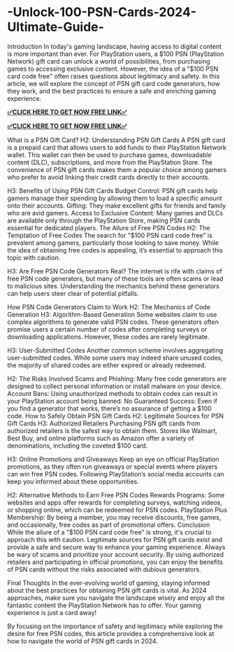 # -Unlock-100-PSN-Cards-2024-Ultimate-Guide-
Introduction
In today's gaming landscape, having access to digital content is more important than ever. For PlayStation users, a $100 PSN (PlayStation Network) gift card can unlock a world of possibilities, from purchasing games to accessing exclusive content. However, the idea of a "$100 PSN card code free" often raises questions about legitimacy and safety. In this article, we will explore the concept of PSN gift card code generators, how they work, and the best practices to ensure a safe and enriching gaming experience.

**[✅CLICK HERE TO GET NOW FREE LINK✅](https://usaofferzon.com/roblox)**



**[✅CLICK HERE TO GET NOW FREE LINK✅](https://usaofferzon.com/roblox)**



What is a PSN Gift Card?
H2: Understanding PSN Gift Cards
A PSN gift card is a prepaid card that allows users to add funds to their PlayStation Network wallet. This wallet can then be used to purchase games, downloadable content (DLC), subscriptions, and more from the PlayStation Store. The convenience of PSN gift cards makes them a popular choice among gamers who prefer to avoid linking their credit cards directly to their accounts.

H3: Benefits of Using PSN Gift Cards
Budget Control: PSN gift cards help gamers manage their spending by allowing them to load a specific amount onto their accounts.
Gifting: They make excellent gifts for friends and family who are avid gamers.
Access to Exclusive Content: Many games and DLCs are available only through the PlayStation Store, making PSN cards essential for dedicated players.
The Allure of Free PSN Codes
H2: The Temptation of Free Codes
The search for "$100 PSN card code free" is prevalent among gamers, particularly those looking to save money. While the idea of obtaining free codes is appealing, it’s essential to approach this topic with caution.

H3: Are Free PSN Code Generators Real?
The internet is rife with claims of free PSN code generators, but many of these tools are often scams or lead to malicious sites. Understanding the mechanics behind these generators can help users steer clear of potential pitfalls.

How PSN Code Generators Claim to Work
H2: The Mechanics of Code Generation
H3: Algorithm-Based Generation
Some websites claim to use complex algorithms to generate valid PSN codes. These generators often promise users a certain number of codes after completing surveys or downloading applications. However, these codes are rarely legitimate.

H3: User-Submitted Codes
Another common scheme involves aggregating user-submitted codes. While some users may indeed share unused codes, the majority of shared codes are either expired or already redeemed.

H2: The Risks Involved
Scams and Phishing: Many free code generators are designed to collect personal information or install malware on your device.
Account Bans: Using unauthorized methods to obtain codes can result in your PlayStation account being banned.
No Guaranteed Success: Even if you find a generator that works, there’s no assurance of getting a $100 code.
How to Safely Obtain PSN Gift Cards
H2: Legitimate Sources for PSN Gift Cards
H3: Authorized Retailers
Purchasing PSN gift cards from authorized retailers is the safest way to obtain them. Stores like Walmart, Best Buy, and online platforms such as Amazon offer a variety of denominations, including the coveted $100 card.

H3: Online Promotions and Giveaways
Keep an eye on official PlayStation promotions, as they often run giveaways or special events where players can win free PSN codes. Following PlayStation’s social media accounts can keep you informed about these opportunities.

H2: Alternative Methods to Earn Free PSN Codes
Rewards Programs: Some websites and apps offer rewards for completing surveys, watching videos, or shopping online, which can be redeemed for PSN codes.
PlayStation Plus Membership: By being a member, you may receive discounts, free games, and occasionally, free codes as part of promotional offers.
Conclusion
While the allure of a "$100 PSN card code free" is strong, it's crucial to approach this with caution. Legitimate sources for PSN gift cards exist and provide a safe and secure way to enhance your gaming experience. Always be wary of scams and prioritize your account security. By using authorized retailers and participating in official promotions, you can enjoy the benefits of PSN cards without the risks associated with dubious generators.

Final Thoughts
In the ever-evolving world of gaming, staying informed about the best practices for obtaining PSN gift cards is vital. As 2024 approaches, make sure you navigate the landscape wisely and enjoy all the fantastic content the PlayStation Network has to offer. Your gaming experience is just a card away!

By focusing on the importance of safety and legitimacy while exploring the desire for free PSN codes, this article provides a comprehensive look at how to navigate the world of PSN gift cards in 2024.
